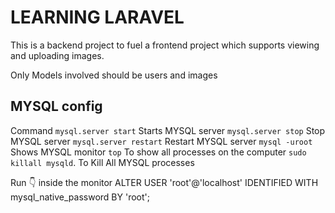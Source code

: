 # LEARNING LARAVEL
This is a backend project to fuel a frontend project which supports
viewing and uploading images.

Only Models involved should be users and images

## MYSQL config
Command
```mysql.server start```     Starts MYSQL server
```mysql.server stop```       Stop MYSQL server
```mysql.server restart```       Restart MYSQL server
```mysql -uroot```           Shows MYSQL monitor
```top```                    To show all processes on the computer
```sudo killall mysqld```.   To Kill All MYSQL processes


Run 👇 inside the monitor
ALTER USER 'root'@'localhost' IDENTIFIED WITH mysql_native_password BY 'root';      

